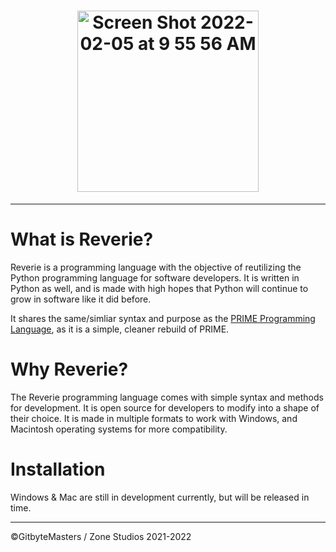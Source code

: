 <h1 align="center"> <img width="290" alt="Screen Shot 2022-02-05 at 9 55 56 AM" src="https://user-images.githubusercontent.com/76265961/152647005-ee9fe914-db35-4bc4-8061-5cf0a798fde2.png"> </h1>

---

# What is Reverie?
Reverie is a programming language with the objective of reutilizing the Python programming language for software developers. It is written in Python as well, and is made with high hopes that Python will continue to grow in software like it did before.

It shares the same/simliar syntax and purpose as the [PRIME Programming Language](https://github.com/GitbyteMaster/PRIME-Lang), as it is a simple, cleaner rebuild of PRIME.
# Why Reverie?
The Reverie programming language comes with simple syntax and methods for development. It is open source for developers to modify into a shape of their choice. It is made in multiple formats to work with Windows, and Macintosh operating systems for more compatibility.
# Installation
Windows & Mac are still in development currently, but will be released in time.

---
©GitbyteMasters / Zone Studios 2021-2022
